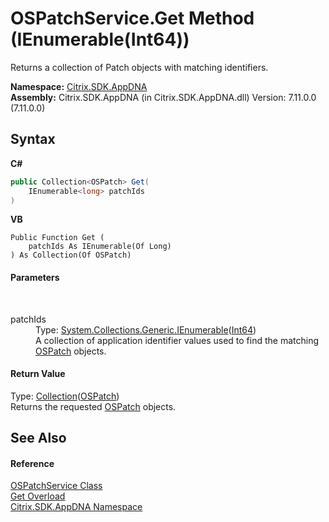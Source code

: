 # OSPatchService.Get Method (IEnumerable(Int64))
 

Returns a collection of Patch objects with matching identifiers.

**Namespace:**&nbsp;[Citrix.SDK.AppDNA](index.md)<br />**Assembly:**&nbsp;Citrix.SDK.AppDNA (in Citrix.SDK.AppDNA.dll) Version: 7.11.0.0 (7.11.0.0)

## Syntax

**C#**
```csharp
public Collection<OSPatch> Get(
	IEnumerable<long> patchIds
)
```

**VB**
```vbnet
Public Function Get ( 
	patchIds As IEnumerable(Of Long)
) As Collection(Of OSPatch)
```


#### Parameters
&nbsp;<dl><dt>patchIds</dt><dd>Type: <a href="http://msdn2.microsoft.com/en-us/library/9eekhta0" target="_blank">System.Collections.Generic.IEnumerable</a>(<a href="http://msdn2.microsoft.com/en-us/library/6yy583ek" target="_blank">Int64</a>)<br />A collection of application identifier values used to find the matching <a href="6de88f79-6b85-89ef-f00d-eb14e51bd1af">OSPatch</a> objects.</dd></dl>

#### Return Value
Type: <a href="http://msdn2.microsoft.com/en-us/library/ms132397" target="_blank">Collection</a>(<a href="6de88f79-6b85-89ef-f00d-eb14e51bd1af">OSPatch</a>)<br />Returns the requested <a href="6de88f79-6b85-89ef-f00d-eb14e51bd1af">OSPatch</a> objects.

## See Also


#### Reference
<a href="2e946539-dc5f-62e8-5405-e89731ee69a1">OSPatchService Class</a><br /><a href="34a8079c-9ebd-f40e-cf50-e5d7d9733dcc">Get Overload</a><br /><a href="fe2d265b-410b-8b11-1eb4-a790e0b062bf">Citrix.SDK.AppDNA Namespace</a><br />